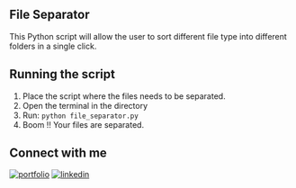 ## File Separator
This Python script will allow the user to sort different file type into different folders in a single click.

## Running the script

1. Place the script where the files needs to be separated.
2. Open the terminal in the directory
3. Run: `python file_separator.py`
4. Boom !! Your files are separated.

## Connect with me 

[![portfolio](https://img.shields.io/badge/github-000?style=for-the-badge&logo=github&logoColor=white)](https://github.com/Swapnil-Singh-99)
[![linkedin](https://img.shields.io/badge/linkedin-0A66C2?style=for-the-badge&logo=linkedin&logoColor=white)](https://www.linkedin.com/in/swapnilsingh99/)
